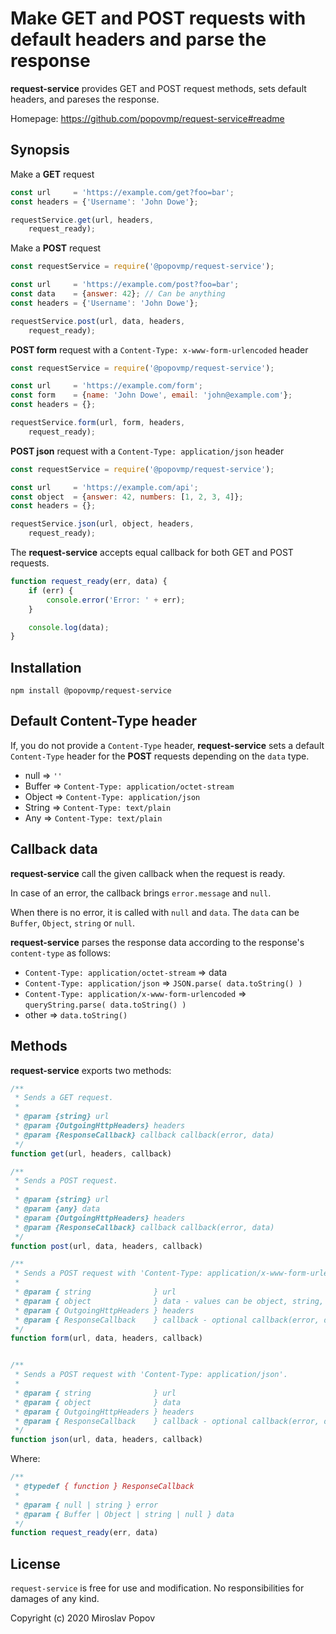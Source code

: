 # Make GET and POST requests with default headers and parse the response

**request-service** provides GET and POST request methods,
 sets default headers, and pareses the response.

Homepage: https://github.com/popovmp/request-service#readme

## Synopsis

Make a **GET** request

```javascript
const url     = 'https://example.com/get?foo=bar';
const headers = {'Username': 'John Dowe'};

requestService.get(url, headers,
    request_ready);
```

Make a **POST** request

```javascript
const requestService = require('@popovmp/request-service');

const url     = 'https://example.com/post?foo=bar';
const data    = {answer: 42}; // Can be anything
const headers = {'Username': 'John Dowe'};

requestService.post(url, data, headers,
    request_ready);
```

**POST form** request with a `Content-Type: x-www-form-urlencoded` header

```javascript
const requestService = require('@popovmp/request-service');

const url     = 'https://example.com/form';
const form    = {name: 'John Dowe', email: 'john@example.com'};
const headers = {};

requestService.form(url, form, headers,
    request_ready);
```

**POST json** request with a `Content-Type: application/json` header

```javascript
const requestService = require('@popovmp/request-service');

const url     = 'https://example.com/api';
const object  = {answer: 42, numbers: [1, 2, 3, 4]};
const headers = {};

requestService.json(url, object, headers,
    request_ready);
```

The **request-service** accepts equal callback for both GET and POST requests.

```javascript
function request_ready(err, data) {
    if (err) {
        console.error('Error: ' + err);
    }

    console.log(data);
}
````

## Installation

```
npm install @popovmp/request-service
```

## Default Content-Type header

If, you do not provide a `Content-Type` header, **request-service** sets a default `Content-Type` header
for the **POST** requests depending on the `data` type.

  - null => `''`
  - Buffer => `Content-Type: application/octet-stream`
  - Object => `Content-Type: application/json`
  - String => `Content-Type: text/plain`
  - Any => `Content-Type: text/plain`

## Callback data

**request-service** call the given callback when the request is ready.

In case of an error, the callback brings `error.message` and `null`.

When there is no error, it is called with `null` and `data`. The `data` can be `Buffer`, `Object`, `string` or `null`.

**request-service** parses the response data according to the response's `content-type` as follows:

  - `Content-Type: application/octet-stream` => data
  - `Content-Type: application/json` => `JSON.parse( data.toString() )`
  - `Content-Type: application/x-www-form-urlencoded` => `queryString.parse( data.toString() )`
  - other => `data.toString()`

## Methods

**request-service** exports two methods:

```javascript
/**
 * Sends a GET request.
 *
 * @param {string} url
 * @param {OutgoingHttpHeaders} headers
 * @param {ResponseCallback} callback callback(error, data)
 */
function get(url, headers, callback)
````

```javascript
/**
 * Sends a POST request.
 *
 * @param {string} url
 * @param {any} data
 * @param {OutgoingHttpHeaders} headers
 * @param {ResponseCallback} callback callback(error, data)
 */
function post(url, data, headers, callback)
````

```javascript
/**
 * Sends a POST request with 'Content-Type: application/x-www-form-urlencoded'.
 *
 * @param { string              } url
 * @param { object              } data - values can be object, string, numbers or arrays.
 * @param { OutgoingHttpHeaders } headers
 * @param { ResponseCallback    } callback - optional callback(error, data)
 */
function form(url, data, headers, callback)
````

```javascript

/**
 * Sends a POST request with 'Content-Type: application/json'.
 *
 * @param { string              } url
 * @param { object              } data
 * @param { OutgoingHttpHeaders } headers
 * @param { ResponseCallback    } callback - optional callback(error, data)
 */
function json(url, data, headers, callback)
```

Where:

```javascript
/**
 * @typedef { function } ResponseCallback
 *
 * @param { null | string } error
 * @param { Buffer | Object | string | null } data
 */
function request_ready(err, data)
````

## License

`request-service` is free for use and modification. No responsibilities for damages of any kind.

Copyright (c) 2020 Miroslav Popov

